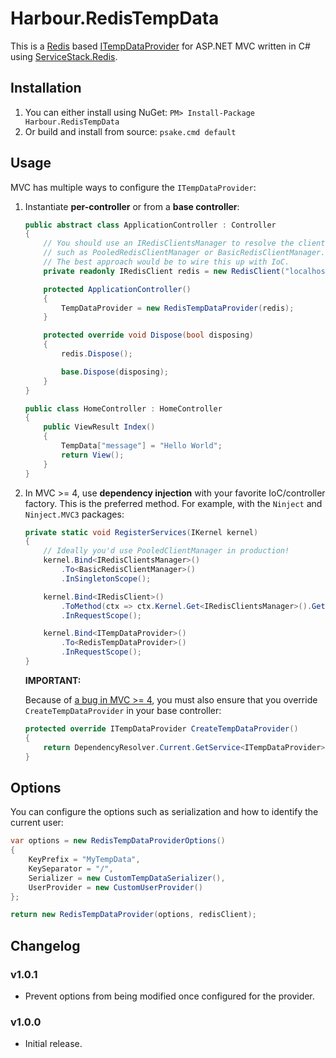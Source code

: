 Harbour.RedisTempData
=====================

This is a [Redis](http://redis.io/) based [ITempDataProvider](http://msdn.microsoft.com/en-us/library/system.web.mvc.itempdataprovider%28v=vs.118%29.aspx) for ASP.NET MVC
written in C# using [ServiceStack.Redis](https://github.com/ServiceStack/ServiceStack.Redis).

Installation
------------

1. You can either install using NuGet: `PM> Install-Package Harbour.RedisTempData`
2. Or build and install from source: `psake.cmd default`

Usage
-----

MVC has multiple ways to configure the `ITempDataProvider`:

1. Instantiate **per-controller** or from a **base controller**:

    ```csharp
    public abstract class ApplicationController : Controller
    {
        // You should use an IRedisClientsManager to resolve the client
        // such as PooledRedisClientManager or BasicRedisClientManager.
        // The best approach would be to wire this up with IoC.
        private readonly IRedisClient redis = new RedisClient("localhost:6379");
    
        protected ApplicationController()
        {
            TempDataProvider = new RedisTempDataProvider(redis);
        }
    
        protected override void Dispose(bool disposing)
        {
            redis.Dispose();
    
            base.Dispose(disposing);
        }
    }
    
    public class HomeController : HomeController
    {
        public ViewResult Index()
        {
            TempData["message"] = "Hello World";
            return View();
        }
    }
    ```

2. In MVC >= 4, use **dependency injection** with your favorite IoC/controller factory. This is the preferred method. For example, with the `Ninject` and `Ninject.MVC3` packages:

    ```csharp
    private static void RegisterServices(IKernel kernel)
    {
        // Ideally you'd use PooledClientManager in production!
        kernel.Bind<IRedisClientsManager>()
            .To<BasicRedisClientManager>()
            .InSingletonScope();
    
        kernel.Bind<IRedisClient>()
            .ToMethod(ctx => ctx.Kernel.Get<IRedisClientsManager>().GetClient())
            .InRequestScope();
    
        kernel.Bind<ITempDataProvider>()
            .To<RedisTempDataProvider>()
            .InRequestScope();
    }        
    ```
    
    **IMPORTANT:**

    Because of [a bug in MVC >= 4](https://aspnetwebstack.codeplex.com/workitem/1692), you must also ensure that you override `CreateTempDataProvider` in your base controller:

    ```csharp
    protected override ITempDataProvider CreateTempDataProvider()
    {
        return DependencyResolver.Current.GetService<ITempDataProvider>();
    }
    ```

Options
-------

You can configure the options such as serialization and how to identify
the current user:

```csharp
var options = new RedisTempDataProviderOptions()
{
    KeyPrefix = "MyTempData",
    KeySeparator = "/",
    Serializer = new CustomTempDataSerializer(),
    UserProvider = new CustomUserProvider()
};

return new RedisTempDataProvider(options, redisClient);
```

Changelog
---------

### v1.0.1
- Prevent options from being modified once configured for the provider.

### v1.0.0
- Initial release.